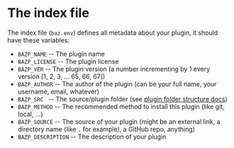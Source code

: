# The index file

The index file (`baz.env`) defines all metadata
about your plugin, it should have these variables:

- `BAZP_NAME` -- The plugin name
- `BAZP_LICENSE` -- The plugin license
- `BAZP_VER` -- The plugin version (a number incrementing by 1 every version [1, 2, 3, ... 65, 66, 67])
- `BAZP_AUTHOR` -- The author of the plugin (can be your full name, your username, email, whatever)
- `BAZP_SRC ` -- The source/plugin folder (see [plugin folder structure docs](/doc/PLUGIN_FOLDER_STRUCTURE.md))
- `BAZP_METHOD` -- The recommended method to install this plugin (like git, local, ...)
- `BAZP_SOURCE` -- The source of your plugin (might be an external link, a directory name (like `.` for example), a GitHub repo, anything)
- `BAZP_DESCRIPTION` -- The description of your plugin
